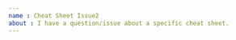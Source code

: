 ```yaml
---
name : Cheat Sheet Issue2
about : I have a question/issue about a specific cheat sheet.
---
```


<!-- Please fill out the issue title above.  
If you're looking to submit a new cheat sheet or a translation, read the [contributing guidelines](https://github.com/rstudio/cheatsheets/blob/master/.github/CONTRIBUTING.md) and submit a pull request. -->



